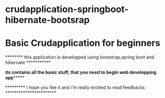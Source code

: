 # crudapplication-springboot-hibernate-bootsrap
# Basic Crudapplication for beginners

******** this application is developped using bootstrap,spring boot and hibernate ***********



******its contains all the basic stuff, that you need to begin web developping app***********



********* I hope you like it and i'm really excited to read feedbacks ***********************
